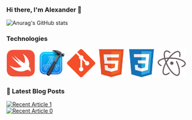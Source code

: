 ### Hi there, I'm Alexander 👋
![Anurag's GitHub stats](https://github-readme-stats.vercel.app/api?username=tambanco&show_icons=true)<br>
### Technologies
<div>
  <img src="https://raw.githubusercontent.com/devicons/devicon/master/icons/swift/swift-original.svg" title="Swift" **alt="Swift" width="75" height="75"/>
  <img src="https://github.com/devicons/devicon/blob/master/icons/xcode/xcode-original.svg" title="Xcode" **alt="Xcode" width="75" height="75"/>
  <img src="https://raw.githubusercontent.com/devicons/devicon/master/icons/git/git-original.svg" title="Git" **alt="Git" width="75" height="75"/>
  <img src="https://raw.githubusercontent.com/devicons/devicon/master/icons/html5/html5-original.svg" title="HTML5" **alt="HTML5" width="75" height="75"/>
  <img src="https://raw.githubusercontent.com/devicons/devicon/master/icons/css3/css3-original.svg" title="CSS3" **alt="CSS3" width="75" height="75"/>
  <img src="https://raw.githubusercontent.com/devicons/devicon/master/icons/atom/atom-original.svg" title="Atom" **alt="Atom" width="75" height="75"/>
</div>

### 📖 Latest Blog Posts

  <a target="_blank" href="https://github-readme-medium-recent-article.vercel.app/medium/@tambanco80/1">
  <img src="https://github-readme-medium-recent-article.vercel.app/medium/@tambanco80/1" alt="Recent Article 1"> <br>
  
  <a target="_blank" href="https://github-readme-medium-recent-article.vercel.app/medium/@tambanco80/0">
  <img src="https://github-readme-medium-recent-article.vercel.app/medium/@tambanco80/0" alt="Recent Article 0"> 
